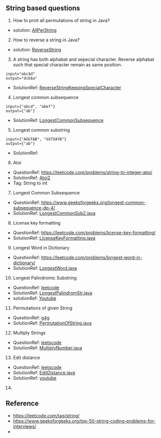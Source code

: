 ## String based questions 

1. How to print all permutations of string in Java?
- solution: [AllPerString](https://github.com/keshav-repo/Data-strucure-algorithms-Java/blob/master/src/main/java/com/learning/str/AllPerString.java)
2. How to reverse a string in Java?
- solution: [ReverseString](https://github.com/keshav-repo/Data-strucure-algorithms-Java/blob/master/src/main/java/com/learning/str/ReverseString.java)
3. A string has both alphabat and sepecial character. Reverse alphabat such that special character remain as same position.
```
input="abc$d"
output="dcb$a"
```
- SolutionRef:  [ReverseStringKeepingSpecialCharacter](https://github.com/keshav-repo/Data-strucure-algorithms-Java/blob/master/src/main/java/com/learning/str/ReverseStringKeepingSpecialCharacter.java)
4.  Longest common subsequence 
```
input={"abcd", "abef"}
output={"ab"}
```
- SolutionRef: [LongestCommonSubsequence](https://github.com/keshav-repo/Data-strucure-algorithms-Java/blob/master/src/main/java/com/learning/str/LongestCommonSubsequence.java)
5. Longest common substring
```
input={"AGGTAB", "GXTXAYB"}
output={"ab"}
```
- SolutionRef:
6. Atoi 
- QuestionRef: https://leetcode.com/problems/string-to-integer-atoi/
- SolutionRef: [Atoi2](https://github.com/keshav-repo/Data-strucure-algorithms-Java/blob/master/src/main/java/com/learning/str/Atoi2.java)
- Tag: String to int
7. Longest Common Subsequence
- QuestionRef: https://www.geeksforgeeks.org/longest-common-subsequence-dp-4/
- SolutionRef: [LongestCommonSub2.java](https://github.com/keshav-repo/Data-strucure-algorithms-Java/blob/master/src/main/java/com/learning/str/LongestCommonSub2.java)
8. License key formatting 
- QuestionRef: https://leetcode.com/problems/license-key-formatting/
- SolutionRef: [LicenseKeyFormatting.java](https://github.com/keshav-repo/Data-strucure-algorithms-Java/blob/master/src/main/java/com/learning/str/LicenseKeyFormatting.java)
9. Longest Word in Dictionary
- QuestionRef: https://leetcode.com/problems/longest-word-in-dictionary/
- SolutionRef: [LongestWord.java](https://github.com/keshav-repo/Data-strucure-algorithms-Java/blob/master/src/main/java/com/learning/str/LongestWord.java)
10. Longest Palindromic Substring
- QuestionRef: [leetcode](https://leetcode.com/problems/longest-palindromic-substring/description/)
- SolutionRef: [LongestPalindromStr.java](https://github.com/keshav-repo/Data-strucure-algorithms-Java/blob/master/src/main/java/com/learning/str/LongestPalindromStr.java)
- solutionRef: [Youtube](https://youtu.be/UflHuQj6MVA?si=rIOQnVOcyxa2m2KQ)
11. Permutations of given String
- QuestionRef: [g4g](https://www.geeksforgeeks.org/write-a-c-program-to-print-all-permutations-of-a-given-string/)
- SolutionRef: [PermutationOfString.java](https://github.com/keshav-repo/Data-strucure-algorithms-Java/blob/master/src/main/java/com/learning/str/PermutationOfString.java)
12. Multiply Strings
- QuestionRef: [leetscode](https://leetcode.com/problems/multiply-strings/description/)
- SolutionRef: [MultiplyNumber.java](https://github.com/keshav-repo/Data-strucure-algorithms-Java/blob/master/src/main/java/com/learning/str/MultiplyNumber.java)
13. Edit distance
- QuestionRef: [leetscode](https://leetcode.com/problems/edit-distance/description/)
- SolutionRef: [EditDistance.java](https://github.com/keshav-repo/Data-strucure-algorithms-Java/blob/master/src/main/java/com/learning/str/EditDistance.java)
- SolutionRef: [youtube](https://youtu.be/eMnyEDYGobA?si=ojicwZNPeH10P_MR)
14. 

## Reference 
- https://leetcode.com/tag/string/
- https://www.geeksforgeeks.org/top-50-string-coding-problems-for-interviews/
- 